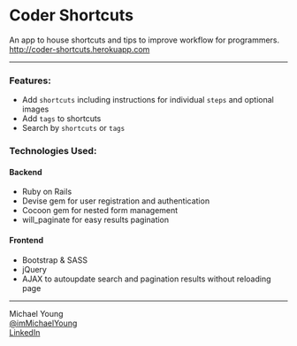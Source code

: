 Coder Shortcuts
===============

An app to house shortcuts and tips to improve workflow for programmers. <br />
<http://coder-shortcuts.herokuapp.com>

- - -

### Features: ###

- Add `shortcuts` including instructions for individual `steps` and optional images
- Add `tags` to shortcuts
- Search by `shortcuts` or `tags`

### Technologies Used: ###

#### Backend ####
- Ruby on Rails
- Devise gem for user registration and authentication
- Cocoon gem for nested form management
- will_paginate for easy results pagination

#### Frontend ####

- Bootstrap & SASS
- jQuery
- AJAX to autoupdate search and pagination results without reloading page

- - -

Michael Young <br />
[@imMichaelYoung](http://www.twitter.com/immichaelyoung/) <br />
[LinkedIn](http://www.linkedin.com/in/michaeljy/) <br />
